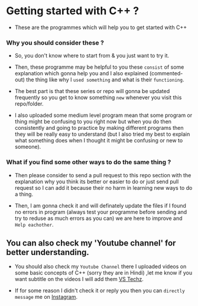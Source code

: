 # Getting started with C++ ?

* These are the programmes which will help you to get started with C++

### Why you should consider these ?

* So, you don't know where to start from & you just want to try it.

* Then, these programme may be helpful to you these `consist` of some explanation which gonna help you and I also explained (commented-out) the thing like why I `used something` and what is their `functioning`. 

* The best part is that these series or repo will gonna be updated frequently so you get to know something `new` whenever you visit this repo/folder.

* I also uploaded some medium level program mean that some program or thing might be confusing to you right now but when you do then consistently and going to practice by making different programs then they will be really easy to understand (but I also tried my best to explain what something does when I thought it might be confusing or new to someone).

### What if you find some other ways to do the same thing ?

* Then please consider to send a pull request to this repo section with the explanation why you think its better or easier to do or just send pull request so I can add it because their no harm in learning new ways to do a thing. 

* Then, I am gonna check it and will definately update the files if I found no errors in program (always test your programme before sending and try to reduse as much errors as you can) we are here to improve and `Help eachother`. 

## You can also check my 'Youtube channel' for better understanding.

* You should also check my `Youtube Channel` there I uploaded videos on some basic concepts of C++ (sorry they are in Hindi) ,let me know if you want subtitle on the videos I will add them [VS Techz](https://www.youtube.com/channel/UCS5Y6YXkErZPmOYZIV3I_0A).

* If for some reason I didn't check it or reply you then you can `directly message` me on [Instagram](https://www.instagram.com/pranavgoel_29).
